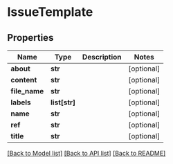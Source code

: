 # IssueTemplate

## Properties
Name | Type | Description | Notes
------------ | ------------- | ------------- | -------------
**about** | **str** |  | [optional] 
**content** | **str** |  | [optional] 
**file_name** | **str** |  | [optional] 
**labels** | **list[str]** |  | [optional] 
**name** | **str** |  | [optional] 
**ref** | **str** |  | [optional] 
**title** | **str** |  | [optional] 

[[Back to Model list]](../README.md#documentation-for-models) [[Back to API list]](../README.md#documentation-for-api-endpoints) [[Back to README]](../README.md)

